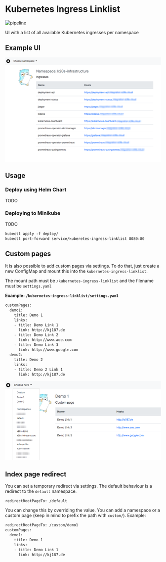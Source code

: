 # Kubernetes Ingress Linklist


[![pipeline](https://github.com/kj187/kubernetes-ingress-linklist/workflows/pipeline/badge.svg?branch=master)](https://github.com/kj187/kubernetes-ingress-linklist/actions?query=workflow%3Apipeline)

UI with a list of all available Kubernetes ingresses per namespace

## Example UI

![Example UI](assets/documentation/example-ui.png "Example UI")

## Usage

### Deploy using Helm Chart

TODO

### Deploying to Minikube

TODO 

```
kubectl apply -f deploy/
kubectl port-forward service/kuberetes-ingress-linklist 8080:80
```


## Custom pages

It is also possible to add custom pages via settings. 
To do that, just create a new ConfigMap and mount this into the `kubernetes-ingress-linklist`.

The mount path must be `/kubernetes-ingress-linklist` and the filename must be `settings.yaml` 

**Example: `/kubernetes-ingress-linklist/settings.yaml`**
```
customPages:
  demo1:
    title: Demo 1
    links:
    - title: Demo Link 1
      link: http://kj187.de
    - title: Demo Link 2
      link: http://www.aoe.com
    - title: Demo Link 3
      link: http://www.google.com
  demo2:
    title: Demo 2
    links:
    - title: Demo 2 Link 1
      link: http://kj187.de
```


![Example custom page](assets/documentation/custom-page.png "Example custom page")

## Index page redirect

You can set a temporary redirect via settings. The default behaviour is a redirect to the `default` namespace.

```
redirectRootPageTo: /default
```

You can change this by overriding the value. You can add a namespace or a custom page (keep in mind to prefix the path with `custom/`). 
Example: 

```
redirectRootPageTo: /custom/demo1
customPages:
  demo1:
    title: Demo 1
    links:
    - title: Demo Link 1
      link: http://kj187.de
```